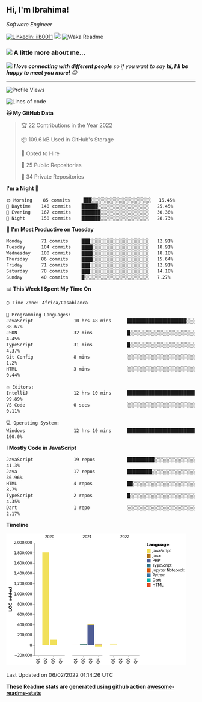 <h2>Hi, I'm Ibrahima! </h2>
<p><em>Software Engineer 
</em></p>


[![Linkedin: iib0011](https://img.shields.io/badge/-iib0011-blue?style=flat-square&logo=Linkedin&logoColor=white&link=https://www.linkedin.com/in/iib0011/)](https://www.linkedin.com/in/iib0011/)
![](https://visitor-badge.glitch.me/badge?page_id=iib0011)
![Waka Readme](https://github.com/iib0011/iib0011/workflows/Waka%20Readme/badge.svg)


### <img src="https://media.giphy.com/media/VgCDAzcKvsR6OM0uWg/giphy.gif" width="50"> A little more about me...  


<img src="https://media.giphy.com/media/LnQjpWaON8nhr21vNW/giphy.gif" width="60"> <em><b>I love connecting with different people</b> so if you want to say <b>hi, I'll be happy to meet you more!</b> 😊</em>

---
<!--START_SECTION:waka-->
![Profile Views](http://img.shields.io/badge/Profile%20Views-0-blue)

![Lines of code](https://img.shields.io/badge/From%20Hello%20World%20I%27ve%20Written-2%20Million%20lines%20of%20code-blue)

**🐱 My GitHub Data** 

> 🏆 22 Contributions in the Year 2022
 > 
> 📦 109.6 kB Used in GitHub's Storage 
 > 
> 💼 Opted to Hire
 > 
> 📜 25 Public Repositories 
 > 
> 🔑 34 Private Repositories  
 > 
**I'm a Night 🦉** 

```text
🌞 Morning    85 commits     ███░░░░░░░░░░░░░░░░░░░░░░   15.45% 
🌆 Daytime    140 commits    ██████░░░░░░░░░░░░░░░░░░░   25.45% 
🌃 Evening    167 commits    ███████░░░░░░░░░░░░░░░░░░   30.36% 
🌙 Night      158 commits    ███████░░░░░░░░░░░░░░░░░░   28.73%

```
📅 **I'm Most Productive on Tuesday** 

```text
Monday       71 commits     ███░░░░░░░░░░░░░░░░░░░░░░   12.91% 
Tuesday      104 commits    ████░░░░░░░░░░░░░░░░░░░░░   18.91% 
Wednesday    100 commits    ████░░░░░░░░░░░░░░░░░░░░░   18.18% 
Thursday     86 commits     ████░░░░░░░░░░░░░░░░░░░░░   15.64% 
Friday       71 commits     ███░░░░░░░░░░░░░░░░░░░░░░   12.91% 
Saturday     78 commits     ███░░░░░░░░░░░░░░░░░░░░░░   14.18% 
Sunday       40 commits     █░░░░░░░░░░░░░░░░░░░░░░░░   7.27%

```


📊 **This Week I Spent My Time On** 

```text
⌚︎ Time Zone: Africa/Casablanca

💬 Programming Languages: 
JavaScript               10 hrs 48 mins      ██████████████████████░░░   88.67% 
JSON                     32 mins             █░░░░░░░░░░░░░░░░░░░░░░░░   4.45% 
TypeScript               31 mins             █░░░░░░░░░░░░░░░░░░░░░░░░   4.37% 
Git Config               8 mins              ░░░░░░░░░░░░░░░░░░░░░░░░░   1.2% 
HTML                     3 mins              ░░░░░░░░░░░░░░░░░░░░░░░░░   0.44%

🔥 Editors: 
IntelliJ                 12 hrs 10 mins      █████████████████████████   99.89% 
VS Code                  0 secs              ░░░░░░░░░░░░░░░░░░░░░░░░░   0.11%

💻 Operating System: 
Windows                  12 hrs 10 mins      █████████████████████████   100.0%

```

**I Mostly Code in JavaScript** 

```text
JavaScript               19 repos            ██████████░░░░░░░░░░░░░░░   41.3% 
Java                     17 repos            █████████░░░░░░░░░░░░░░░░   36.96% 
HTML                     4 repos             ██░░░░░░░░░░░░░░░░░░░░░░░   8.7% 
TypeScript               2 repos             █░░░░░░░░░░░░░░░░░░░░░░░░   4.35% 
Dart                     1 repo              ░░░░░░░░░░░░░░░░░░░░░░░░░   2.17%

```


**Timeline**

![Chart not found](https://raw.githubusercontent.com/iib0011/iib0011/master/charts/bar_graph.png) 


 Last Updated on 06/02/2022 01:14:26 UTC
<!--END_SECTION:waka-->

**These Readme stats are generated using github action [awesome-readme-stats](https://github.com/iib0011/waka-readme-stats)**

